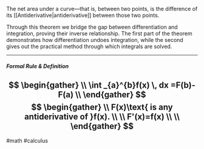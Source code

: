 The net area under a curve—that is, between two points, is the difference of its [[Antiderivative|antiderivative]] between those two points. 

Through this theorem we bridge the gap between differentiation and integration, proving their inverse relationship. The first part of the theorem demonstrates how differentiation undoes integration, while the second gives out the practical method through which integrals are solved.

---
##### Formal Rule & Definition
$$
\begin{gather} \\
\int _{a}^{b}f(x) \, dx =F(b)-F(a) \\
\end{gather}
$$
$$
\begin{gather} \\
F(x)\text{ is any antiderivative of }f(x). \\ \\
F'(x)=f(x) \\ \\
\end{gather}
$$
---
#math #calculus 